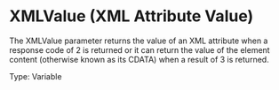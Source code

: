 # XMLValue (XML Attribute Value)

The XMLValue parameter returns the value of an XML attribute when a response code of 2 is returned or it can return the value of the element content (otherwise known as its CDATA) when a result of 3 is returned.

Type: Variable
